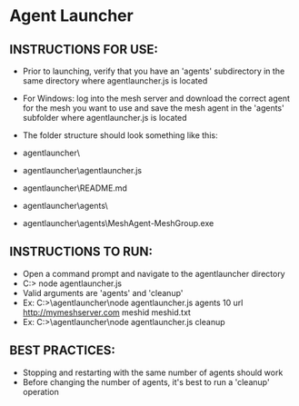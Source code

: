 ﻿# Agent Launcher
INSTRUCTIONS FOR USE:
-------------------------------------------------------
*	Prior to launching, verify that you have an 'agents' subdirectory in the same directory where agentlauncher.js is located
*	For Windows: log into the mesh server and download the correct agent for the mesh you want to use and save the mesh agent in the 'agents' subfolder where agentlauncher.js is located
*	The folder structure should look something like this:

*	agentlauncher\
*	agentlauncher\agentlauncher.js
*	agentlauncher\README.md
*	agentlauncher\agents\
*	agentlauncher\agents\MeshAgent-MeshGroup.exe

INSTRUCTIONS TO RUN:
-------------------------------------------------------
*	Open a command prompt and navigate to the agentlauncher directory
*	C:> node agentlauncher.js <argument>
*	Valid arguments are 'agents' <integer> and 'cleanup'
*	Ex: C:>\agentlauncher\node agentlauncher.js agents 10 url http://mymeshserver.com meshid meshid.txt
*	Ex: C:>\agentlauncher\node agentlauncher.js cleanup 

BEST PRACTICES:
--------------------------------------------------------
*	Stopping and restarting with the same number of agents should work
*	Before changing the number of agents, it's best to run a 'cleanup' operation

